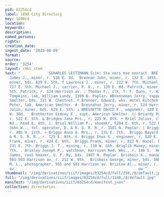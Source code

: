 ```yaml
---
pid: 03254cd
label: 1890 City Directory
key: 1890cd
location: 
keywords: 
description: 
named_persons: 
rights: 
creation_date: 
ingest_date: '2023-08-09'
format: 
source: 
order: '3254'
layout: cmhc_item
text: "             SGHARLES LEITZMANN Scie: Ste oors mse onsract  BRE 75 BRI        -'Brenvan
  James J., miner, r. 516 E. 3d.  Brennan John, miner, r. 132 E. 10th. . Brennan John,
  miner, bds. 629 E. 5th. f Lawrence J., miner, r. 222 W. 7th. Michael, miner, bds.
  717 E. 5th. Michael J., carrier, P. O., r. 139 E. 8d. Patrick, miner, r. 606 E.
  5th. Patrick, r. 124 Harrison av. ; Thomas F., clk, T. F. Dunn, r. 426 E. 7th. Brennan
  Tompkins, lab, William Lundy, 1309 N. Poplar. WBrenneman Jerry, tapper, American
  Smelter, bds. 321 W. Chestnut. © Brenner, Edward, wks. Hotel Kitchen. B® Brensky
  Peter, lab, American Smelter. #- Bresnahan Jerry, miner, r. 124 Harrison av. : Bresnahan
  Jolin, miner, bds. 629 E. 5th. i BRESSETTE DAVID F., wagonmkr, 120 E. 4th, r. 138
  W. 38d. ' Bretherton Sidney E., supt, American Smelter. (| Briardy Patrick, engineer,
  r. 522 E. 5th. & Bridges Jane Mrs., r. 225 W. 8th. + Briel Julius, clk, r. Strayhorse
  Rd., head E. 4th. i: Briel William P., shoemkr, 5204 E. 6th, r. 522 E. 6th. ; Brier
  John W.., tel. operator, D. & R. G. R. R.,r. 1501 N. Poplar. | Briggs Anna Miss,
  r. 405 H. 11th. » Briggs Anna A. Mrs., r. 231 E. 7th.  Briggs Bayard C., clk, D.
  & R. G. R. R., r. 125 E. 8th. ®. Briggs Enos S., engineer, r. 520 E. 9th.  | Briggs
  Frank, miner, r. 424 E. 6th.  Briggs Frank, miner, r. 812 N. Hazel. Briggs House,
  231 E. 7th. Briggs J. T., mining, r. 110 W. Gth. Briglib Maxey, miner, r. 441 E.
  7th. . Brinley Joseph P., watchman, Harrison Red. Wks., r. 146 S.  Hemlock. Brinton
  James, coal heaver, U. P. Ry, bds. 1407 N. Poplar. Brisbois A., manager, M. L. Brisbois,
  501-503 Harrison av, r. 212 W. 9th.  Brisbois George, miner, bds. 308 E. 3d. Brisbois
  M. L., photographer, 501 and 503 Harrison av. Bristow Al., miner, r. 124 Harrison
  av.                                                        ow "
thumbnail: "/img/derivatives/iiif/images/03254cd/full/250,/0/default.jpg"
full: "/img/derivatives/iiif/images/03254cd/full/1140,/0/default.jpg"
manifest: "/img/derivatives/iiif/03254cd/manifest.json"
collection: directories
---
```

